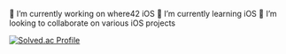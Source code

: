 <!--
**2ch42/2ch42** is a ✨ _special_ ✨ repository because its `README.md` (this file) appears on your GitHub profile.

Here are some ideas to get you started:

- 🔭 I’m currently working on ...
- 🌱 I’m currently learning ...
- 👯 I’m looking to collaborate on ...
- 🤔 I’m looking for help with ...
- 💬 Ask me about ...
- 📫 How to reach me: ...
- 😄 Pronouns: ...
- ⚡ Fun fact: ...
-->

🔭 I’m currently working on where42 iOS
🌱 I’m currently learning iOS
👯 I’m looking to collaborate on various iOS projects

[![Solved.ac Profile](http://mazassumnida.wtf/api/generate_badge?boj=ckdgus1120)](https://solved.ac/ckdgus1120)
